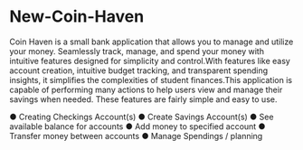 # New-Coin-Haven
Coin Haven is a small bank application 
that allows you to manage and utilize 
your money. Seamlessly track, manage,
and spend your money with intuitive
features designed for simplicity and
control.With features like easy account creation, intuitive budget 
tracking, and transparent spending insights, it simplifies the 
complexities of student finances.This application is capable of 
performing many actions to help users 
view and manage their savings when 
needed. These features are fairly simple 
and easy to use.


● Creating Checkings Account(s)
● Create Savings Account(s)
● See available balance for accounts
● Add money to specified account
● Transfer money between accounts
● Manage Spendings / planning
